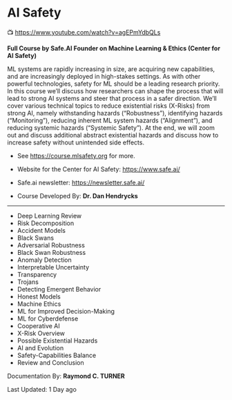 # AI Safety

📺 <https://www.youtube.com/watch?v=agEPmYdbQLs>

**Full Course by Safe.AI Founder on Machine Learning & Ethics (Center for AI Safety)**

ML systems are rapidly increasing in size, are acquiring new capabilities, and are increasingly deployed in high-stakes settings. As with other powerful technologies, safety for ML should be a leading research priority. In this course we’ll discuss how researchers can shape the process that will lead to strong AI systems and steer that process in a safer direction. We’ll cover various technical topics to reduce existential risks (X-Risks) from strong AI, namely withstanding hazards (“Robustness”), identifying hazards (“Monitoring”), reducing inherent ML system hazards (“Alignment”), and reducing systemic hazards (“Systemic Safety”). At the end, we will zoom out and discuss additional abstract existential hazards and discuss how to increase safety without unintended side effects.


* See <https://course.mlsafety.org> for more.
* Website for the Center for AI Safety: <https://www.safe.ai/> 
* Safe.ai newsletter: <https://newsletter.safe.ai/>

* Course Developed By: **Dr. Dan Hendrycks** 

---


* Deep Learning Review
* Risk Decomposition
* Accident Models
* Black Swans
* Adversarial Robustness
* Black Swan Robustness
* Anomaly Detection
* Interpretable Uncertainty
* Transparency
* Trojans
* Detecting Emergent Behavior
* Honest Models
* Machine Ethics
* ML for Improved Decision-Making
* ML for Cyberdefense
* Cooperative AI
* X-Risk Overview
* Possible Existential Hazards
* AI and Evolution
* Safety-Capabilities Balance
* Review and Conclusion


Documentation By: **Raymond C. TURNER**

Last Updated: 1 Day ago